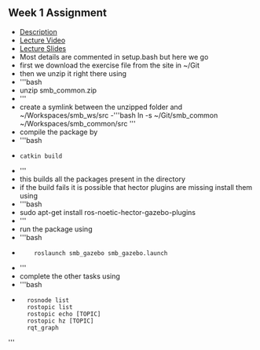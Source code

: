 ## Week 1 Assignment
- <a href="https://ethz.ch/content/dam/ethz/special-interest/mavt/robotics-n-intelligent-systems/rsl-dam/ROS2021/lec1/Exercise%20Session%201.pdf">Description</a>
- <a href="https://www.youtube.com/watch?v=aL7zLnaEdAg">Lecture Video</a>
- <a href="https://ethz.ch/content/dam/ethz/special-interest/mavt/robotics-n-intelligent-systems/rsl-dam/ROS2021/lec1/ROS%20Course%20Slides%20Course%201.pdf">Lecture Slides</a>
- Most details are commented in setup.bash but here we go
- first we download the exercise file from the site in ~/Git 
- then we unzip it right there using
- '''bash
- unzip smb_common.zip
- '''
- create a symlink between the unzipped folder and ~/Workspaces/smb_ws/src 
-'''bash
        ln -s ~/Git/smb_common ~/Workspaces/smb_common/src
 '''
- compile the package by
-  '''bash
-     catkin build
-  '''
-  this builds all the packages present in the directory
-  if the build fails it is possible that hector plugins are missing install them using
-  '''bash
-  sudo apt-get install ros-noetic-hector-gazebo-plugins
-  '''
-  run the package using
-  '''bash
-         roslaunch smb_gazebo smb_gazebo.launch
-  '''
-  complete the other tasks using
-  '''bash
-       rosnode list
        rostopic list
        rostopic echo [TOPIC]
        rostopic hz [TOPIC]
        rqt_graph
'''
